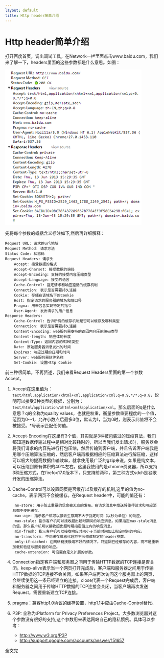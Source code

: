 ```yaml
---
layout: default
title: Http header简单介绍
---
```

Http header简单介绍
========================
打开百度首页，调出调试工具，在Network一栏里面点击www.baidu.com，我们来了解一下，headers里面的这些参数都是什么意思。如图：

![](/images/http_header.png)

先将每个参数的概括含义标注如下,然后再详细解释：

    Request URL: 请求的url地址
    Request Method: 请求方法
    Status Code: 状态码
    Request Headers: 请求头
        Accept: 接受数据的格式
        Accept-Charset: 接受数据的编码
        Accept-Encoding: 支持的接受内容压缩类型
        Accept-Language: 接受的语言
        Cache-Control: 指定请求和响应遵循的缓存机制
        Connection: 表示是否需要持久连接
        Cookie: 存储在该域名下的cookie
        Host: 指定请求的服务器的域名和端口号
        Pragma: 用来包含实现特定的指令
        User-Agent: 发出请求的用户信息
    Response Headers:
        Cache-Control: 告诉所有的缓存机制是否可以缓存及哪种类型
        Connection: 表示是否需要持久连接
        Content-Encoding: web服务器支持的返回内容压缩编码类型
        Content-length: 响应体的长度
        Content-Type: 返回内容的MIME类型
        Date: 原始服务器消息发出的时间
        Expires: 响应过期的日期和时间
        Server: web服务器软件名称
        Set-Cookie: 设置Http Cookie

前三种很简单，不再赘述，我们来看Request Headers里面的第一个参数Accept。

1. Accept在这里值为：`text/html,application/xhtml+xml,application/xml;q=0.9,*/*;q=0.8`，说明可以接受3种类型的数据，分别为：`text/html`/`application/xhtml+xml`/`application/xml`。那么后面的q是什么意思？q的全称为quality values，也就是权重，衡量参数重要程度的一个值，范围为0～1，允许小数点后最多3位，默认为1，当为0时，则表示此值将不会被接受。\*号表示匹配任何值。

2. Accept-Encoding在这里有3个值，其实就是3种被包装过的压缩算法，我们都知道数据传输过程中是相对比较耗时的，所以当我们发出请求时，服务器会将我们请求的内容先进行打包压缩，然后传输到客户端，并且告诉客户端我是用哪个压缩算法压缩的，然后客户端再根据相应的压缩算法进行解压缩，这样可以极大的提高数据传输效率，就拿使用最广泛的gzip来说，如果是纯文本，可以压缩到原有体积的40%左右。这里我使用的是chrome浏览器，所以支持3种压缩方式，在firefox17.0版本下，只支持前两种，第三种方式sdch是谷歌开发的压缩算法。

3. Cache-Control可以设置网页是否缓存以及缓存的机制,这里的值为no-cache，表示网页不会被缓存。在Request header中，可能的值还有：

        no-store: 用于防止重要的信息被无意的发布。在请求消息中发送将使得请求和响应消息都不使用缓存。
        max-age: 指示客户机可以接收生存期不大于指定时间（以秒为单位）的响应。
        max-stale: 指示客户机可以接收超出超时期间的响应消息。如果指定max-stale消息的值，那么客户机可以接收超出超时期指定值之内的响应消息。
        min-fresh: 指示客户机可以接收响应时间小于当前时间加上指定时间的响应。
        no-transform: 中间缓存或者代理将不会修改制定的header参数。
        only-if-cached: 在网络链接极端不好的情况下，只返回已经缓存的内容，而不是重新加载和验证与服务器的响应。
        cache-extension: 可设置自定义扩展的参数。

4. Connection指定客户端和服务器之间用于传输HTTP数据的TCP连接是否关闭。keep-alive表示当一个网页打开完成后，客户端和服务器之间用于传输HTTP数据的TCP连接不会关闭，如果客户端再次访问这个服务器上的网页，会继续使用这一条已经建立的连接。close代表一个Request完成后，客户端和服务器之间用于传输HTTP数据的TCP连接会关闭，当客户端再次发送Request，需要重新建立TCP连接。

5. pragma：兼容http1.0协议的缓存设置，http1.1中应由Cache-Control替代。

6. P3P: 全称为:Platform for Privacy Preferences Project。大多数浏览器对这个参数没有很好的支持,这个参数用来表达网站自己的隐私惯例。具体可以参考：

    + <http://www.w3.org/P3P>
    + <http://support.google.com/accounts/answer/151657>

全文完